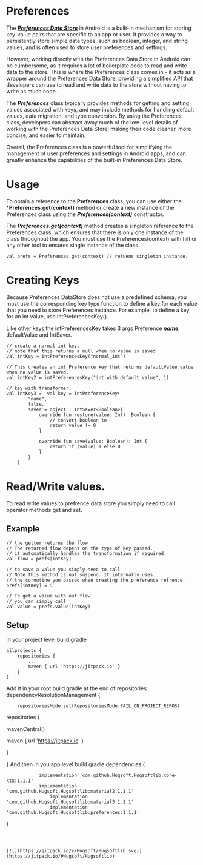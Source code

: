 
# Preferences

The [***Preferences Data Store***](https://developer.android.com/topic/libraries/architecture/datastore) in Android is a built-in mechanism for storing key-value pairs that are specific to an app or user. It provides a way to persistently store simple data types, such as boolean, integer, and string values, and is often used to store user preferences and settings.

However, working directly with the Preferences Data Store in Android can be cumbersome, as it requires a lot of boilerplate code to read and write data to the store. This is where the Preferences class comes in - it acts as a wrapper around the Preferences Data Store, providing a simplified API that developers can use to read and write data to the store without having to write as much code.

The ***Preferences*** class typically provides methods for getting and setting values associated with keys, and may include methods for handling default values, data migration, and type conversion. By using the Preferences class, developers can abstract away much of the low-level details of working with the Preferences Data Store, making their code cleaner, more concise, and easier to maintain.

Overall, the Preferences class is a powerful tool for simplifying the management of user preferences and settings in Android apps, and can greatly enhance the capabilities of the built-in Preferences Data Store.






# Usage
To obtain a reference to the **Preferences** class, you can use either the ***Preferences.get(context)** method or create a new instance of the Preferences class using the ***Preferences(context)*** constructor.

The ***Preferences.get(context)*** method creates a singleton reference to the Preferences class, which ensures that there is only one instance of the class throughout the app. You must use the Preferences(context) with hilt or any other tool to ensures single instance of the class.

```
val prefs = Preferences.get(context) // retuens singleton instance.
```

# Creating Keys
Because Preferences DataStore does not use a predefined schema, you must use the corresponding key type function to define a key for each value that you need to store Preferences instance. For example, to define a key for an int value, use intPreferencesKey().

Like other keys the intPreferencesKey takes 3 args Preference ***name***, defaultValue and IntSaver.
```
// create a normal int key.
// note that this returns a null when no value is saved
val intKey = intPreferencesKey("normal_int")

// This creates an int Preference key that returns defaultValue value when no value is saved.
val intKey2 = intPreferencesKey("int_with_default_value", 1)

// key with transformer.
val intKey3 =  val key = intPreferenceKey(
        "name",
        false,
        saver = object : IntSaver<Boolean>{
            override fun restore(value: Int): Boolean {
                // convert boolean to 
                return value != 0 
            }

            override fun save(value: Boolean): Int {
                return if (value) 1 else 0
            }
        }
    )
```
# Read/Write values.

To read write values to prefrence data store you simply need to call operator methods get and set.

## Example
```
// the getter returns the flow 
// The returned flow depens on the type of key passed.
// it automatically handles the transformation if required.
val flow = prefs[intKey] 

// to save a value you simply need to call 
// Note this method is not suspend. It internally uses 
// the coroutine you passed when creating the preference refrence.
prefs[intKey] = 5

// To get a value with out flow 
// you can simply call 
val value = prefs.value(intKey)

```


## Setup
in your project level build.gradle

```
allprojects {
	repositories {
		...
		maven { url 'https://jitpack.io' }
	}	
}
```
Add it in your root build.gradle at the end of repositories:
dependencyResolutionManagement {

		repositoriesMode.set(RepositoriesMode.FAIL_ON_PROJECT_REPOS)

  repositories {
	
   mavenCentral()
	
   maven { url 'https://jitpack.io' }
	
  }
	
 }
And then in you app level build.gradle
dependencies {


		        implementation 'com.github.Hugsoft.Hugsoftlib:core-ktx:1.1.1'
	  	        implementation 'com.github.Hugsoft.Hugsoftlib:material2:1.1.1'
	    	        implementation 'com.github.Hugsoft.Hugsoftlib:material3:1.1.1'
	      	        implementation 'com.github.Hugsoft.Hugsoftlib:preferences:1.1.1'
	
 }
```



[![](https://jitpack.io/v/Hugsoft/Hugsoftlib.svg)](https://jitpack.io/#Hugsoft/Hugsoftlib)
```

